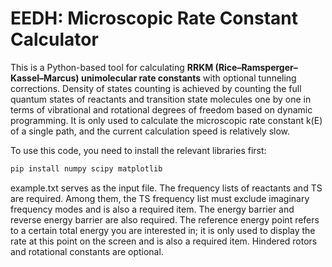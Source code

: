 # EEDH: Microscopic Rate Constant Calculator
This is a Python-based tool for calculating **RRKM (Rice–Ramsperger–Kassel–Marcus) unimolecular rate constants** with optional tunneling corrections. Density of states counting is achieved by counting the full quantum states of reactants and transition state molecules one by one in terms of vibrational and rotational degrees of freedom based on dynamic programming. It is only used to calculate the microscopic rate constant k(E) of a single path, and the current calculation speed is relatively slow.

To use this code, you need to install the relevant libraries first:
```bash
pip install numpy scipy matplotlib
```

example.txt serves as the input file. The frequency lists of reactants and TS are required. Among them, the TS frequency list must exclude imaginary frequency modes and is also a required item. The energy barrier and reverse energy barrier are also required. The reference energy point refers to a certain total energy you are interested in; it is only used to display the rate at this point on the screen and is also a required item. Hindered rotors and rotational constants are optional.
